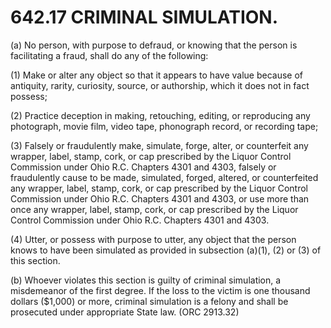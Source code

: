 642.17 CRIMINAL SIMULATION.
===========================

​(a) No person, with purpose to defraud, or knowing that the person is
facilitating a fraud, shall do any of the following:

​(1) Make or alter any object so that it appears to have value because
of antiquity, rarity, curiosity, source, or authorship, which it does
not in fact possess;

​(2) Practice deception in making, retouching, editing, or reproducing
any photograph, movie film, video tape, phonograph record, or recording
tape;

​(3) Falsely or fraudulently make, simulate, forge, alter, or
counterfeit any wrapper, label, stamp, cork, or cap prescribed by the
Liquor Control Commission under Ohio R.C. Chapters 4301 and 4303,
falsely or fraudulently cause to be made, simulated, forged, altered, or
counterfeited any wrapper, label, stamp, cork, or cap prescribed by the
Liquor Control Commission under Ohio R.C. Chapters 4301 and 4303, or use
more than once any wrapper, label, stamp, cork, or cap prescribed by the
Liquor Control Commission under Ohio R.C. Chapters 4301 and 4303.

​(4) Utter, or possess with purpose to utter, any object that the person
knows to have been simulated as provided in subsection (a)(1), (2) or
(3) of this section.

​(b) Whoever violates this section is guilty of criminal simulation, a
misdemeanor of the first degree. If the loss to the victim is one
thousand dollars (\$1,000) or more, criminal simulation is a felony and
shall be prosecuted under appropriate State law. (ORC 2913.32)
